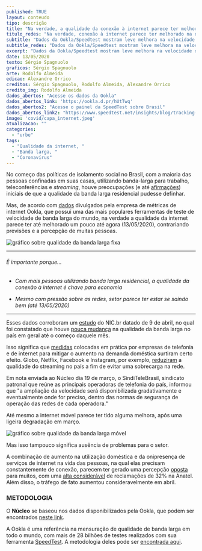 ```yaml
---
published: TRUE
layout: conteudo
tipo: descrição
title: "Na verdade, a qualidade da conexão à internet parece ter melhorado na quarentena"
titulo_redes: "Na verdade, conexão à internet parece ter melhorado na quarentena"
subtitle: "Dados da Ookla/Speedtest mostram leve melhora na velocidade de download desde o começo da epidemia no Brasil"
subtitle_redes: "Dados da Ookla/Speedtest mostram leve melhora na velocidade de download desde o começo da epidemia no Brasil"
excerpt: "Dados da Ookla/Speedtest mostram leve melhora na velocidade de download desde o começo da epidemia no Brasil"
date: 13/05/2020
texto: Sérgio Spagnuolo
graficos: Sérgio Spagnuolo
arte: Rodolfo Almeida
edicao: Alexandre Orrico
creditos: Sérgio Spagnuolo, Rodolfo Almeida, Alexandre Orrico
credito_img: Rodolfo Almeida
dados_abertos: "Acesse os dados da Ookla"
dados_abertos_link: 'https://ookla.d.pr/hUtTwq'
dados_abertos2: "Acesse o painel da SpeedTest sobre Brasil"
dados_abertos_link2: "https://www.speedtest.net/insights/blog/tracking-covid-19-impact-global-internet-performance/#/Brazil"
image: 'covid/capa_internet.jpeg'
atualizacao: ""
categories:
  - "urbe"
tags:
  - "Qualidade da internet, "
  - "Banda larga, "
  - "Coronavírus"
---
```


No começo das políticas de isolamento social no Brasil, com a maioria das pessoas confinadas em suas casas, utilizando banda-larga para trabalho, teleconferências e _streaming_, houve preocupações (e até [afirmações](https://www.correio24horas.com.br/noticia/nid/covid-19-qualidade-da-internet-cai-e-operadoras-tentam-manter-suas-conexoes/)) iniciais de que a qualidade da banda larga residencial pudesse definhar.

Mas, de acordo com [dados](https://www.speedtest.net/insights/blog/tracking-covid-19-impact-global-internet-performance/#/Brazil) divulgados pela empresa de métricas de internet Ookla, que possui uma das mais populares ferramentas de teste de velocidade de banda larga do mundo, na verdade a qualidade da internet parece ter até melhorado um pouco até agora (13/05/2020), contrariando previsões e a percepção de muitas pessoas.


![gráfico sobre qualidade da banda larga fixa](../img/covid/bl_fixo_materia.png)

---

###### É importante porque...

- *Com mais pessoas utilizando banda larga residencial, a qualidade da conexão à internet é chave para economia*

- *Mesmo com pressão sobre as redes, setor parece ter estar se saindo bem (até 13/05/2020)*

---

Esses dados corroboram um [estudo](https://nic.br/publicacao/influencia-da-covid-19-na-qualidade-da-internet-no-brasil/) do NIC.br datado de 9 de abril, no qual foi constatado que houve [pouca mudança](https://br.noticias.yahoo.com/internet-brasileira-sentiu-impacto-do-coronavirus-mas-pior-ja-passou-diz-cgi-161126525.html) na qualidade da banda larga no país em geral até o começo daquele mês.

Isso significa que [medidas](https://www1.folha.uol.com.br/mercado/2020/03/coronavirus-eleva-trafego-na-internet-mas-analistas-descartam-apagao.shtml) colocadas em prática por empresas de telefonia e de internet para mitigar o aumento na demanda doméstica surtiram certo efeito. Globo, Netflix, Facebook e Instagram, por exemplo, [reduziram](https://labs.ebanx.com/en/news/technology/netflix-facebook-and-instagram-reduce-video-streaming-quality-in-brazil/) a qualidade do streaming no país a fim de evitar uma sobrecarga na rede.

Em nota enviada ao Núcleo dia 19 de março, o SindiTeleBrasil, sindicato patronal que reúne as principais operadoras de telefonia do país, informou que "a ampliação da velocidade será disponibilizada gradativamente e eventualmente onde for preciso, dentro das normas de segurança de operação das redes de cada operadora."

Até mesmo a internet móvel parece ter tido alguma melhora, após uma ligeira degradação em março.

![gráfico sobre qualidade da banda larga móvel](../img/covid/bl_mobile_materia.png)

Mas isso tampouco significa ausência de problemas para o setor.

A combinação de aumento na utilização doméstica e da onipresença de serviços de internet na vida das pessoas, na qual elas precisam constantemente de conexão, parecem ter gerado uma percepção [oposta](https://oglobo.globo.com/economia/defesa-do-consumidor/coronavirus-reclamacoes-sobre-banda-larga-fixa-sobem-32-apos-isolamento-social-24352281) para muitos, com uma [alta considerável](https://www.tudocelular.com/nextel/noticias/n154856/anatel-aumento-reclamacoes-operadoras-banda-larga.html) de reclamações de 32% na Anatel. Além disso, o tráfego de fato aumentou consideravelmente em abril.


### METODOLOGIA

O **Núcleo** se baseou nos dados disponibilizados pela Ookla, que podem ser encontrados [neste link](https://www.speedtest.net/insights/blog/how-ookla-ensures-accurate-reliable-data-2020/).

A Ookla é uma referência na mensuração de qualidade de banda larga em todo o mundo, com mais de 28 bilhões de testes realizados com sua ferramenta [SpeedTest](https://www.speedtest.net/pt). A metodologia deles pode ser [encontrada aqui](https://www.speedtest.net/awards/methodology).
